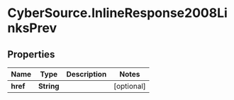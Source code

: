 # CyberSource.InlineResponse2008LinksPrev

## Properties
Name | Type | Description | Notes
------------ | ------------- | ------------- | -------------
**href** | **String** |  | [optional] 


